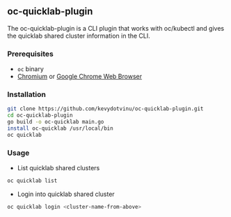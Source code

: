 ## oc-quicklab-plugin
The oc-quicklab-plugin is a CLI plugin that works with oc/kubectl and gives the quicklab shared cluster information in the CLI.

### Prerequisites
- `oc` binary
- [Chromium](https://www.chromium.org/) or [Google Chrome Web Browser](https://www.google.com/chrome/)

### Installation
```bash
git clone https://github.com/kevydotvinu/oc-quicklab-plugin.git
cd oc-quicklab-plugin
go build -o oc-quicklab main.go
install oc-quicklab /usr/local/bin
oc quicklab
```

### Usage
- List quicklab shared clusters
```bash
oc quicklab list
```
- Login into quicklab shared cluster
```bash
oc quicklab login <cluster-name-from-above>
```